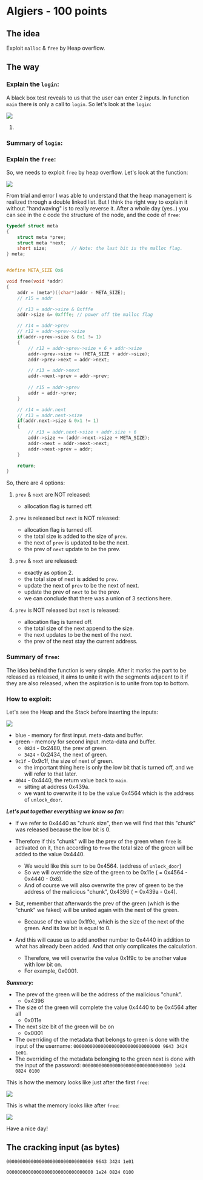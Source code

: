 # Algiers - 100 points
 
## The idea
Exploit `malloc` & `free` by Heap overflow.

## The way

### Explain the `login`:

A black box test reveals to us that the user can enter 2 inputs.
In function `main` there is only a call to `login`. So let's look at the `login`:

<img src="./13.1.png"></img>

1. 



### Summary of `login`:

### Explain the `free`:

So, we needs to exploit `free` by heap overflow.
Let's look at the function:

<img src="./13.2.png"></img>



From trial and error I was able to understand that the heap management is realized through a double linked list. But I think the right way to explain it without "handwaving" is to really reverse it. After a whole day (yes..) you can see in the c code the structure of the node, and the code of `free`:

```c
typedef struct meta
{
    struct meta *prev;
    struct meta *next;
    short size;         // Note: the last bit is the malloc flag.
} meta;
```
```c

#define META_SIZE 0x6

void free(void *addr)
{
    addr = (meta*)((char*)addr - META_SIZE);
    // r15 = addr

    // r13 = addr->size & 0xfffe
    addr->size &= 0xfffe; // power off the malloc flag

    // r14 = addr->prev
    // r12 = addr->prev->size
    if(addr->prev->size & 0x1 != 1)
    {
        // r12 = addr->prev->size + 6 + addr->size
        addr->prev->size += (META_SIZE + addr->size);
        addr->prev->next = addr->next;

        // r13 = addr->next
        addr->next->prev = addr->prev;
        
        // r15 = addr->prev
        addr = addr->prev;
    }

    // r14 = addr.next
    // r13 = addr.next->size
    if(addr.next->size & 0x1 != 1)
    {
        // r13 = addr.next->size + addr.size + 6
        addr->size += (addr->next->size + META_SIZE);
        addr->next = addr->next->next;
        addr->next->prev = addr;
    }

    return;
}
```
So, there are 4 options:
1. `prev` & `next` are NOT released:
    * allocation flag is turned off.

2. `prev` is released but `next` is NOT released:
    * allocation flag is turned off.
    * the total size is added to the size of `prev`.
    * the next of `prev` is updated to be the next.
    * the prev of `next` update to be the prev.

3. `prev` & `next` are released:
    * exactly as option 2.
    * the total size of next is added to `prev`.
    * update the next of `prev` to be the next of next.
    * update the prev of `next` to be the prev.
    * we can conclude that there was a union of 3 sections here.

4. `prev` is NOT released but `next` is released:
    * allocation flag is turned off.
    * the total size of the next append to the size.
    * the next updates to be the next of the next.
    * the prev of the next stay the current address.
    

### Summary of `free`:
The idea behind the function is very simple. After it marks the part to be released as released, it aims to unite it with the segments adjacent to it if they are also released, when the aspiration is to unite from top to bottom.

### How to exploit:

Let's see the Heap and the Stack before inserting the inputs:

<img src="./13.3.png"><img>

* blue - memory for first input. meta-data and buffer.
* green - memory for second input. meta-data and buffer.
    * `0824` - 0x2480, the prev of green.
    * `3424` - 0x2434, the next of green.
* `9c1f` - 0x9c1f, the size of next of green.
    * the important thing here is only the low bit that is turned off, and we will refer to that later.
* `4044` - 0x4440, the return value back to `main`.
    * sitting at address 0x439a.
    * we want to overwrite it to be the value 0x4564 which is the address of `unlock_door`.

***Let's put together everything we know so far:***
* If we refer to 0x4440 as "chunk size", then we will find that this "chunk" was released because the low bit is 0.
* Therefore if this "chunk" will be the prev of the green when `free` is activated on it, then according to `free` the total size of the green will be added to the value 0x4440.
     * We would like this sum to be 0x4564. (address of `unlock_door`)
     * So we will override the size of the green to be 0x11e ( = 0x4564 - 0x4440 - 0x6).
     * And of course we will also overwrite the prev of green to be the address of the malicious "chunk", 0x4396 ( = 0x439a - 0x4).

* But, remember that afterwards the prev of the green (which is the "chunk" we faked) will be united again with the next of the green.
     * Because of the value 0x1f9c, which is the size of the next of the green. And its low bit is equal to 0.
* And this will cause us to add another number to 0x4440 in addition to what has already been added. And that only complicates the calculation.
     * Therefore, we will overwrite the value 0x1f9c to be another value with low bit on.
     * For example, 0x0001.

***Summary:***
* The prev of the green will be the address of the malicious "chunk".
    * 0x4396
* The size of the green will complete the value 0x4440 to be 0x4564 after all
    * 0x011e
* The next size bit of the green will be on
    * 0x0001
* The overriding of the metadata that belongs to green is done with the input of the username: `00000000000000000000000000000000 9643 3424 1e01`.
* The overriding of the metadata belonging to the green next is done with the input of the password: `000000000000000000000000000000000 1e24 0824 0100`

This is how the memory looks like just after the first `free`:

<img src="./13.4.png"><img>

This is what the memory looks like after `free`:

<img src="./13.5.png"><img>

Have a nice day!

## The cracking input (as bytes)
```
00000000000000000000000000000000 9643 3424 1e01
```
```
00000000000000000000000000000000 1e24 0824 0100
```